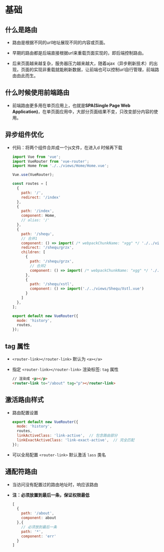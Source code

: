 # 基础

## 什么是路由

*   路由是根据不同的url地址展现不同的内容或页面。

*   早期的路由都是后端直接根据url来重载页面实现的，即后端控制路由。

*   后来页面越来越复杂，服务器压力越来越大，随着ajax（异步刷新技术）的出现，页面的实现非重载就能刷新数据，让前端也可以控制url自行管理，前端路由由此而生。

## 什么时候使用前端路由

*   前端路由更多用在单页应用上，也就是**SPA(Single Page Web Application)**，在单页面应用中，大部分页面结果不变，只改变部分内容的使用。

## 异步组件优化

*   代码：将两个组件合并成一个js文件，在进入d 时候再下载

    ```javascript
    import Vue from 'vue';
    import VueRouter from 'vue-router';
    import Home from './../views/Home/Home.vue';

    Vue.use(VueRouter);

    const routes = [
      {
        path: '/',
        redirect: '/index'
      },
      {
        path: '/index',
        component: Home,
        // alias: '/'
      },
      {
        path: '/shequ',
        // 合并1
        component: () => import( /* webpackChunkName: "xgg" */ './../views/Shequ/Shequ.vue'),
        redirect: '/shequ/grzx',
        children: [
          {
            path: '/shequ/grzx',
            // 合并2
            component: () => import( /* webpackChunkName: "xgg" */ './../views/Shequ/Grzx.vue')
          },
          {
            path: '/shequ/xstl',
            component: () => import('./../views/Shequ/Xstl.vue')
          }
        ]
      },
    ];

    export default new VueRouter({
      mode: 'history',
      routes,
    });
    ```

## tag 属性

*   `<router-link></router-link>` 默认为 `<a></a>`

*   指定 `<router-link></router-link>` 渲染标签: `tag` 属性

    ```html
    // 渲染成 <p></p>
    <router-link to="/about" tag="p"></router-link>
    ```

## 激活路由样式

*   路由配置设置

    ```javascript
    export default new VueRouter({
      mode: 'history',
      routes,
      linkActiveClass: 'link-active',  // 包含路由部分
      linkExactActiveClass: 'link-exact-active',  // 完全匹配
    });
    ```

*   可以全局配置 `<router-link>` 默认激活 `lass` 类名

## 通配符路由

*   当访问没有配置过的路由地址时，响应该路由

*   **注：必须放置到最后一条，保证权限最低**

    ```javascript
    [
      {
        path: '/about',
        component: about
      },{
        // 必须放到最后一条
        path: '*',
        component: 'err'
      }
    ]
    ```
